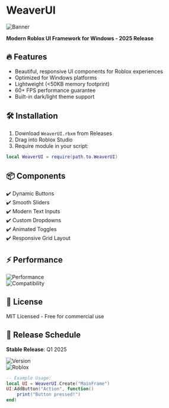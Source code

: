 # WeaverUI

![Banner](https://i.postimg.cc/05LM1bYD/e0a4f47f-0736-4eee-9791-425172eba9ba.png)

**Modern Roblox UI Framework for Windows - 2025 Release**

## 🔥 Features
- Beautiful, responsive UI components for Roblox experiences
- Optimized for Windows platforms
- Lightweight (<50KB memory footprint)
- 60+ FPS performance guarantee
- Built-in dark/light theme support

## 🛠️ Installation
1. Download `WeaverUI.rbxm` from Releases
2. Drag into Roblox Studio
3. Require module in your script:
```lua
local WeaverUI = require(path.to.WeaverUI)
```

## 📦 Components
✔️ Dynamic Buttons  
✔️ Smooth Sliders  
✔️ Modern Text Inputs  
✔️ Custom Dropdowns  
✔️ Animated Toggles  
✔️ Responsive Grid Layout  

## ⚡ Performance
![Performance](https://img.shields.io/badge/Performance-A%2B-brightgreen)  
![Compatibility](https://img.shields.io/badge/Windows-100%25-blue)  

## 📜 License
MIT Licensed - Free for commercial use  

## 📅 Release Schedule
**Stable Release**: Q1 2025  

![Version](https://img.shields.io/badge/Version-1.0.0_Alpha-orange)  
![Roblox](https://img.shields.io/badge/Roblox-2023%2B-blueviolet)  

```lua
-- Example Usage:
local UI = WeaverUI.Create("MainFrame")
UI:AddButton("Action", function()
    print("Button pressed!")
end)
